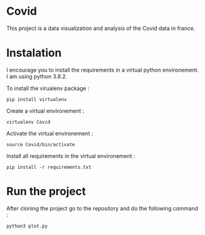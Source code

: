 # Covid

This project is a data visualization and analysis of the Covid data in france. 

# Instalation 

I encourage you to install the requirements in a virtual python environement. I am using python 3.8.2. 

To install the virualenv package :
```
pip install virtualenv 
```
Create a virtual environement :
```
virtualenv Covid
```

Activate the virtual environement : 
```
source Covid/bin/activate 
```

Install all requirements in the virtual environement : 
```
pip install -r requirements.txt  
```

# Run the project

After cloning the project go to the repository and do the following command :
```
python3 plot.py 
```

